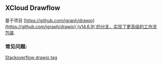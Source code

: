 ## XCloud Drawflow
基于项目 [https://github.com/jgraph/drawio](https://github.com/jgraph/drawio)`(v14.6.9)`的分支，实现了更高级的工作流包装.


### 常见问题:
[Stackoverflow drawio tag](https://stackoverflow.com/questions/tagged/draw.io)